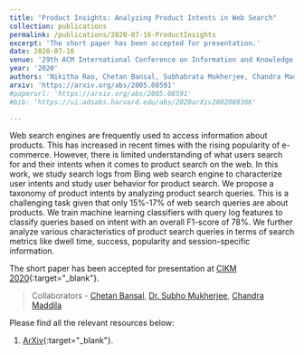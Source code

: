 ```yaml
---
title: "Product Insights: Analyzing Product Intents in Web Search"
collection: publications
permalink: /publications/2020-07-16-ProductInsights
excerpt: 'The short paper has been accepted for presentation.'
date: 2020-07-16
venue: '29th ACM International Conference on Information and Knowledge Management (CIKM)'
year: '2020'
authors: 'Nikitha Rao, Chetan Bansal, Subhabrata Mukherjee, Chandra Maddila'
arxiv: 'https://arxiv.org/abs/2005.08591'
#paperurl: 'https://arxiv.org/abs/2005.08591'
#bib: 'https://ui.adsabs.harvard.edu/abs/2020arXiv200208936K'

---
```

Web search engines are frequently used to access information about products. This has increased in recent times with the rising popularity of e-commerce. However, there is limited understanding of what users search for and their intents when it comes to product search on the web. In this work, we study search logs from Bing web search engine to characterize user intents and study user behavior for product search. We propose a taxonomy of product intents by analyzing product search queries. This is a challenging task given that only 15%-17% of web search queries are about products. We train machine learning classifiers with query log features to classify queries based on intent with an overall F1-score of 78%. We further analyze various characteristics of product search queries in terms of search metrics like dwell time, success, popularity and session-specific information.

The short paper has been accepted for presentation at [CIKM 2020](https://www.cikm2020.org/){:target="_blank"}.

> Collaborators - [Chetan Bansal](https://www.microsoft.com/en-us/research/people/chetanb/), [Dr. Subho Mukherjee](https://www.microsoft.com/en-us/research/people/submukhe/), [Chandra Maddila](https://www.microsoft.com/en-us/research/people/chmaddil/)

Please find all the relevant resources below:
1. [ArXiv](https://arxiv.org/abs/2005.08591){:target="_blank"}.